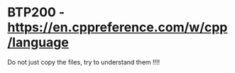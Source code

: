# BTP200 -  https://en.cppreference.com/w/cpp/language

Do not just copy the files, try to understand them !!!!
   
